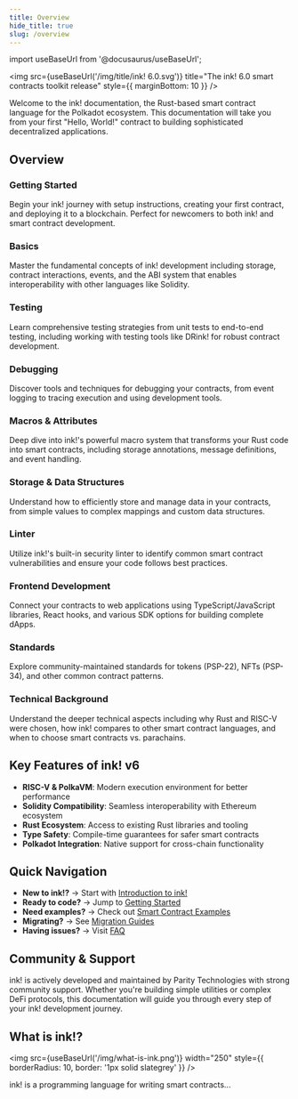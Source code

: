 ```yaml
---
title: Overview
hide_title: true
slug: /overview
---
```


import useBaseUrl from '@docusaurus/useBaseUrl';

<img src={useBaseUrl('/img/title/ink! 6.0.svg')} title="The ink! 6.0 smart contracts toolkit release" style={{ marginBottom: 10 }} />

Welcome to the ink! documentation, the Rust-based smart contract language for the Polkadot ecosystem. This documentation will take you from your first "Hello, World!" contract to building sophisticated decentralized applications.

## Overview

### **Getting Started**
Begin your ink! journey with setup instructions, creating your first contract, and deploying it to a blockchain. Perfect for newcomers to both ink! and smart contract development.

### **Basics**
Master the fundamental concepts of ink! development including storage, contract interactions, events, and the ABI system that enables interoperability with other languages like Solidity.

### **Testing**
Learn comprehensive testing strategies from unit tests to end-to-end testing, including working with testing tools like DRink! for robust contract development.

### **Debugging**
Discover tools and techniques for debugging your contracts, from event logging to tracing execution and using development tools.

### **Macros & Attributes**
Deep dive into ink!'s powerful macro system that transforms your Rust code into smart contracts, including storage annotations, message definitions, and event handling.

### **Storage & Data Structures**
Understand how to efficiently store and manage data in your contracts, from simple values to complex mappings and custom data structures.

### **Linter**
Utilize ink!'s built-in security linter to identify common smart contract vulnerabilities and ensure your code follows best practices.

### **Frontend Development**
Connect your contracts to web applications using TypeScript/JavaScript libraries, React hooks, and various SDK options for building complete dApps.

### **Standards**
Explore community-maintained standards for tokens (PSP-22), NFTs (PSP-34), and other common contract patterns.

### **Technical Background**
Understand the deeper technical aspects including why Rust and RISC-V were chosen, how ink! compares to other smart contract languages, and when to choose smart contracts vs. parachains.

## Key Features of ink! v6

- **RISC-V & PolkaVM**: Modern execution environment for better performance
- **Solidity Compatibility**: Seamless interoperability with Ethereum ecosystem
- **Rust Ecosystem**: Access to existing Rust libraries and tooling
- **Type Safety**: Compile-time guarantees for safer smart contracts
- **Polkadot Integration**: Native support for cross-chain functionality

## Quick Navigation

- **New to ink!?** → Start with [Introduction to ink!](./intro.mdx)
- **Ready to code?** → Jump to [Getting Started](../getting-started/setup.md)
- **Need examples?** → Check out [Smart Contract Examples](https://github.com/use-ink/ink-examples)
- **Migrating?** → See [Migration Guides](../faq/migrating-from-ink-5-to-6.md)
- **Having issues?** → Visit [FAQ](../faq/faq.md)

## Community & Support

ink! is actively developed and maintained by Parity Technologies with strong community support. Whether you're building simple utilities or complex DeFi protocols, this documentation will guide you through every step of your ink! development journey.

## What is ink!?

<img src={useBaseUrl('/img/what-is-ink.png')} width="250" style={{ borderRadius: 10, border: '1px solid slategrey' }} />

ink! is a programming language for writing smart contracts...
